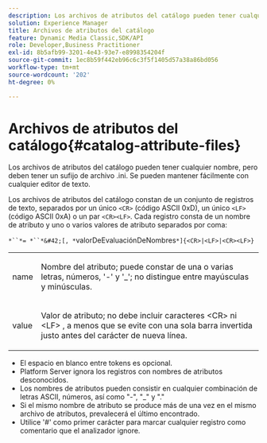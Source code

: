 ```yaml
---
description: Los archivos de atributos del catálogo pueden tener cualquier nombre, pero deben tener un sufijo de archivo .ini. Se pueden mantener fácilmente con cualquier editor de texto.
solution: Experience Manager
title: Archivos de atributos del catálogo
feature: Dynamic Media Classic,SDK/API
role: Developer,Business Practitioner
exl-id: 8b5afb99-3201-4e43-93e7-e8998354204f
source-git-commit: 1ec8b59f442eb96c6c3f5f1405d57a38a86bd056
workflow-type: tm+mt
source-wordcount: '202'
ht-degree: 0%

---
```


# Archivos de atributos del catálogo{#catalog-attribute-files}

Los archivos de atributos del catálogo pueden tener cualquier nombre, pero deben tener un sufijo de archivo .ini. Se pueden mantener fácilmente con cualquier editor de texto.

Los archivos de atributos del catálogo constan de un conjunto de registros de texto, separados por un único `<CR>` (código ASCII 0xD), un único `<LF>` (código ASCII 0xA) o un par `<CR><LF>`. Cada registro consta de un nombre de atributo y uno o varios valores de atributo separados por coma:

`*``*= *``*&#42;[, *`valorDeEvaluaciónDeNombres`*]{<CR>|<LF>|<CR><LF>}`

<table id="simpletable_8454AD549FDA421BA1469CDA44132773"> 
 <tr class="strow"> 
  <td class="stentry"> <p> <span class="codeph"> <span class="varname"> name  </span> </span> </p> </td> 
  <td class="stentry"> <p>Nombre del atributo; puede constar de una o varias letras, números, '-' y '_'; no distingue entre mayúsculas y minúsculas. </p> </td> 
 </tr> 
 <tr class="strow"> 
  <td class="stentry"> <p> <span class="codeph"> <span class="varname"> value  </span> </span> </p> </td> 
  <td class="stentry"> <p>Valor de atributo; no debe incluir caracteres <span class="codeph"> &lt;CR&gt; </span> ni <span class="codeph"> &lt;LF&gt; </span>, a menos que se evite con una sola barra invertida justo antes del carácter de nueva línea. </p> </td> 
 </tr> 
</table>

* El espacio en blanco entre tokens es opcional.
* Platform Server ignora los registros con nombres de atributos desconocidos.
* Los nombres de atributos pueden consistir en cualquier combinación de letras ASCII, números, así como &quot;-&quot;, &quot;_&quot; y &quot;.&quot;
* Si el mismo nombre de atributo se produce más de una vez en el mismo archivo de atributos, prevalecerá el último encontrado.
* Utilice &#39;#&#39; como primer carácter para marcar cualquier registro como comentario que el analizador ignore.
